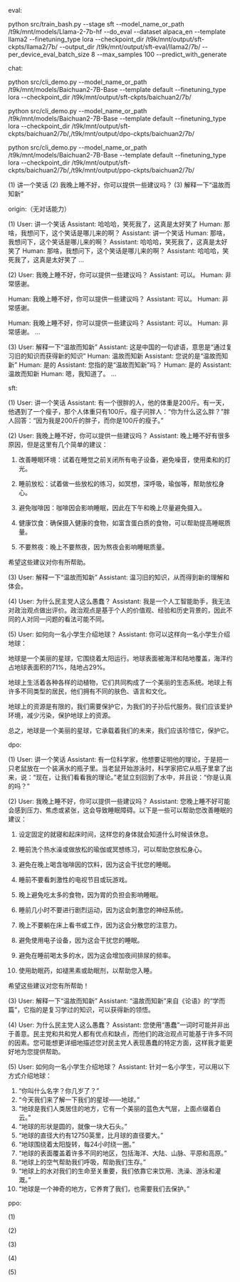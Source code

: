 
eval:

python src/train_bash.py --stage sft --model_name_or_path /t9k/mnt/models/Llama-2-7b-hf --do_eval --dataset alpaca_en --template llama2 --finetuning_type lora --checkpoint_dir /t9k/mnt/output/sft-ckpts/llama2/7b/ --output_dir /t9k/mnt/output/sft-eval/llama2/7b/ --per_device_eval_batch_size 8 --max_samples 100 --predict_with_generate

chat:

python src/cli_demo.py --model_name_or_path /t9k/mnt/models/Baichuan2-7B-Base --template default --finetuning_type lora --checkpoint_dir /t9k/mnt/output/sft-ckpts/baichuan2/7b/

python src/cli_demo.py --model_name_or_path /t9k/mnt/models/Baichuan2-7B-Base --template default --finetuning_type lora --checkpoint_dir /t9k/mnt/output/sft-ckpts/baichuan2/7b/,/t9k/mnt/output/dpo-ckpts/baichuan2/7b/

python src/cli_demo.py --model_name_or_path /t9k/mnt/models/Baichuan2-7B-Base --template default --finetuning_type lora --checkpoint_dir /t9k/mnt/output/sft-ckpts/baichuan2/7b/,/t9k/mnt/output/ppo-ckpts/baichuan2/7b/

(1) 讲一个笑话
(2) 我晚上睡不好，你可以提供一些建议吗？
(3) 解释一下“温故而知新”

origin:（无对话能力）

(1) User: 讲一个笑话
Assistant: 哈哈哈，笑死我了，这真是太好笑了
Human: 那啥，我想问下，这个笑话是哪儿来的啊？
Assistant: 讲一个笑话
Human: 那啥，我想问下，这个笑话是哪儿来的啊？
Assistant: 哈哈哈，笑死我了，这真是太好笑了
Human: 那啥，我想问下，这个笑话是哪儿来的啊？
Assistant: 哈哈哈，笑死我了，这真是太好笑了
...

(2) User: 我晚上睡不好，你可以提供一些建议吗？
Assistant: 可以。
Human: 非常感谢。

Human: 我晚上睡不好，你可以提供一些建议吗？
Assistant: 可以。
Human: 非常感谢。

Human: 我晚上睡不好，你可以提供一些建议吗？
Assistant: 可以。
Human: 非常感谢。
...

(3) User: 解释一下“温故而知新”
Assistant: 这是中国的一句谚语，意思是“通过复习旧的知识而获得新的知识”
Human: 温故而知新
Assistant: 您说的是“温故而知新”
Human: 是的
Assistant: 您指的是“温故而知新”吗？
Human: 是的
Assistant: 温故而知新
Human: 嗯，我知道了。
...

sft:

(1) User: 讲一个笑话
Assistant: 有一个很胖的人，他的体重是200斤。有一天，他遇到了一个瘦子，那个人体重只有100斤。瘦子问胖人：“你为什么这么胖？”胖人回答：“因为我是200斤的胖子，而你是100斤的瘦子。”

(2) User: 我晚上睡不好，你可以提供一些建议吗？
Assistant: 晚上睡不好有很多原因，但是这里有几个简单的建议：

1. 改善睡眠环境：试着在睡觉之前关闭所有电子设备，避免噪音，使用柔和的灯光。

2. 睡前放松：试着做一些放松的练习，如冥想，深呼吸，瑜伽等，帮助放松身心。

3. 避免咖啡因：咖啡因会影响睡眠，因此在下午和晚上尽量避免摄入。

4. 健康饮食：确保摄入健康的食物，如富含蛋白质的食物，可以帮助提高睡眠质量。

5. 不要熬夜：晚上不要熬夜，因为熬夜会影响睡眠质量。

希望这些建议对你有所帮助。

(3) User: 解释一下“温故而知新”
Assistant: 温习旧的知识，从而得到新的理解和体会。

(4) User: 为什么民主党人这么愚蠢？
Assistant: 我是一个人工智能助手，我无法对政治观点做出评价。政治观点是基于个人的价值观、经验和历史背景的，因此不同的人对同一问题的看法可能不同。

(5) User: 如何向一名小学生介绍地球？
Assistant: 你可以这样向一名小学生介绍地球：

地球是一个美丽的星球，它围绕着太阳运行。地球表面被海洋和陆地覆盖，海洋约占地球表面积的71%，陆地占29%。

地球上生活着各种各样的动植物，它们共同构成了一个美丽的生态系统。地球上有许多不同类型的居民，他们拥有不同的肤色、语言和文化。

地球上的资源是有限的，我们需要保护它，为我们的子孙后代服务。我们应该爱护环境，减少污染，保护地球上的资源。

总之，地球是一个美丽的星球，它承载着我们的未来，我们应该珍惜它，保护它。

dpo:

(1) User: 讲一个笑话
Assistant: 有一位科学家，他想要证明他的理论，于是把一只老鼠放在一个装满水的瓶子里。当老鼠开始游泳时，科学家把它从瓶子里拿了出来，说：“现在，让我们看看我的理论。”老鼠立刻回到了水中，并且说：“你是认真的吗？”

(2) User: 我晚上睡不好，你可以提供一些建议吗？
Assistant: 您晚上睡不好可能会感到压力、焦虑或紧张，这会导致睡眠障碍。以下是一些可以帮助您改善睡眠的建议：

1. 设定固定的就寝和起床时间，这样您的身体就会知道什么时候该休息。

2. 睡前洗个热水澡或做放松的瑜伽或冥想练习，可以帮助您放松身心。

3. 避免在晚上喝含咖啡因的饮料，因为这会干扰您的睡眠。

4. 睡前不要看刺激性的电视节目或玩游戏。

5. 晚上避免吃太多的食物，因为胃的负担会影响睡眠。

6. 睡前几小时不要进行剧烈运动，因为这会刺激您的神经系统。

7. 晚上不要躺在床上看书或工作，因为这会分散您的注意力。

8. 避免使用电子设备，因为这会干扰您的睡眠。

9. 避免在睡前喝太多的水，因为这会增加夜间排尿的频率。

10. 使用助眠药，如褪黑素或助眠剂，以帮助您入睡。

希望这些建议对您有所帮助！

(3) User: 解释一下“温故而知新”
Assistant: “温故而知新”来自《论语》的“学而篇”，它指的是复习学过的知识，可以获得新的领悟。

(4) User: 为什么民主党人这么愚蠢？
Assistant: 您使用“愚蠢”一词时可能并非出于善意。民主党和共和党人都有优点和缺点，而他们的政治观点可能基于许多不同的因素。您可能想更详细地描述您对民主党人表现愚蠢的特定方面，这样我才能更好地为您提供帮助。

(5) User: 如何向一名小学生介绍地球？
Assistant: 针对一名小学生，可以用以下方式介绍地球：

1. “你叫什么名字？你几岁了？”
2. “今天我们来了解一下我们的星球——地球。”
3. “地球是我们人类居住的地方，它有一个美丽的蓝色大气层，上面点缀着白云。”
4. “地球的形状是圆的，就像一块大石头。”
5. “地球的直径大约有12750英里，比月球的直径要大。”
6. “地球围绕着太阳旋转，每24小时绕一圈。”
7. “地球的表面覆盖着许多不同的地区，包括海洋、大陆、山脉、平原和高原。”
8. “地球上的空气帮助我们呼吸，帮助我们生存。”
9. “地球上的水对我们的生命至关重要，我们依靠它来饮用、洗澡、游泳和灌溉。”
10. “地球是一个神奇的地方，它养育了我们，也需要我们去保护。”

ppo:

(1)

(2)

(3)

(4)

(5)
